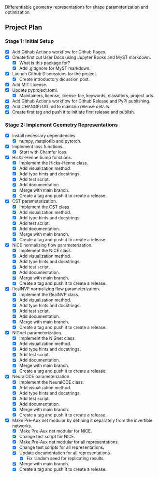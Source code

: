 Differentiable geometry representations for shape parameterization and optimization.


## Project Plan
### Stage 1: Initial Setup
- [x] Add Github Actions workflow for Github Pages.
- [x] Create first cut User Docs using Jupyter Books and MyST markdown.
    - [x] What is this package for?
    - [x] Add .gitignore for MyST markdown.
- [x] Launch Github Discussions for the project.
    - [x] Create introductory dicussion post.
- [x] Add MIT License.
- [x] Update pyproject.toml.
    - [x] Maintainers, license, license-file, keywords, classifiers, project urls.
- [x] Add Github Actions workflow for Github Release and PyPI publishing.
- [x] Add CHANGELOG.md to maintain release details.
- [x] Create first tag and push it to initiate first release and publish.

### Stage 2: Implement Geometry Representations
- [x] Install necessary dependencies
    - [x] numpy, matplotlib and pytorch.
- [x] Implement loss functions.
    - [x] Start with Chamfer loss.
- [x] Hicks-Henne bump functions.
    - [x] Implement the Hicks-Henne class.
    - [x] Add visualization method.
    - [x] Add type hints and docstrings.
    - [x] Add test script.
    - [x] Add documentation.
    - [x] Merge with main branch.
    - [x] Create a tag and push it to create a release.
- [x] CST parameterization.
    - [x] Implement the CST class.
    - [x] Add visualization method.
    - [x] Add type hints and docstrings.
    - [x] Add test script.
    - [x] Add documentation.
    - [x] Merge with main branch.
    - [x] Create a tag and push it to create a release.
- [x] NICE normalizing flow parameterization.
    - [x] Implement the NICE class.
    - [x] Add visualization method.
    - [x] Add type hints and docstrings.
    - [x] Add test script.
    - [x] Add documentation.
    - [x] Merge with main branch.
    - [x] Create a tag and push it to create a release.
- [x] RealNVP normalizing flow parameterization.
    - [x] Implement the RealNVP class.
    - [x] Add visualization method.
    - [x] Add type hints and docstrings.
    - [x] Add test script.
    - [x] Add documentation.
    - [x] Merge with main branch.
    - [x] Create a tag and push it to create a release.
- [x] NIGnet parameterization.
    - [x] Implement the NIGnet class.
    - [x] Add visualization method.
    - [x] Add type hints and docstrings.
    - [x] Add test script.
    - [x] Add documentation.
    - [x] Merge with main branch.
    - [x] Create a tag and push it to create a release.
- [x] NeuralODE parameterization.
    - [x] Implement the NeuralODE class.
    - [x] Add visualization method.
    - [x] Add type hints and docstrings.
    - [x] Add test script.
    - [x] Add documentation.
    - [x] Merge with main branch.
    - [x] Create a tag and push it to create a release.
- [x] Make Pre-Aux net modular by defining it separately from the invertible networks.
    - [x] Make Pre-Aux net modular for NICE.
    - [x] Change test script for NICE.
    - [x] Make Pre-Aux net modular for all representations.
    - [x] Change test scripts for all representations.
    - [x] Update documentation for all representations.
        - [x] Fix random seed for replicating results.
    - [x] Merge with main branch.
    - [x] Create a tag and push it to create a release.